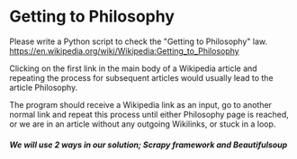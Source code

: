 # Getting to Philosophy
Please write a Python script to check the "Getting to Philosophy" law.
<br>
https://en.wikipedia.org/wiki/Wikipedia:Getting_to_Philosophy
 
Clicking on the first link in the main body of a Wikipedia article and repeating the process for subsequent articles would usually lead to the article Philosophy.
 
The program should receive a Wikipedia link as an input, go to another normal link and repeat this process until either Philosophy page is reached, or we are in an article without any outgoing Wikilinks, or stuck in a loop.


##### We will use 2 ways in our solution; Scrapy framework and Beautifulsoup
